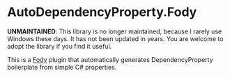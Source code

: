 # AutoDependencyProperty.Fody #

**UNMAINTAINED**: This library is no longer maintained, because I rarely use Windows these days. It has not been updated in years. You are welcome to adopt the library if you find it useful.

This is a [Fody](https://github.com/Fody/Fody) plugin that automatically generates DependencyProperty boilerplate from simple C# properties.

